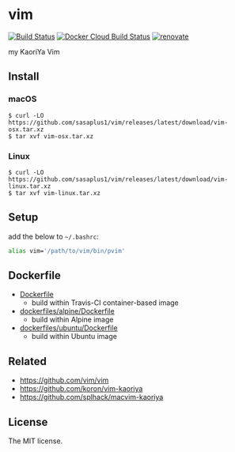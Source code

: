 # vim

[![Build Status](https://travis-ci.com/sasaplus1/vim.svg?branch=master)](https://travis-ci.com/sasaplus1/vim)
[![Docker Cloud Build Status](https://img.shields.io/docker/cloud/build/sasaplus1/vim.svg)](https://hub.docker.com/r/sasaplus1/vim)
[![renovate](https://badges.renovateapi.com/github/sasaplus1/vim)](https://renovatebot.com)

my KaoriYa Vim

## Install

### macOS

```console
$ curl -LO https://github.com/sasaplus1/vim/releases/latest/download/vim-osx.tar.xz
$ tar xvf vim-osx.tar.xz
```

### Linux

```console
$ curl -LO https://github.com/sasaplus1/vim/releases/latest/download/vim-linux.tar.xz
$ tar xvf vim-linux.tar.xz
```

## Setup

add the below to `~/.bashrc`:

```sh
alias vim='/path/to/vim/bin/pvim'
```

## Dockerfile

- [Dockerfile](/Dockerfile)
    - build within Travis-CI container-based image
- [dockerfiles/alpine/Dockerfile](/dockerfiles/alpine/Dockerfile)
    - build within Alpine image
- [dockerfiles/ubuntu/Dockerfile](/dockerfiles/ubuntu/Dockerfile)
    - build within Ubuntu image

## Related

- https://github.com/vim/vim
- https://github.com/koron/vim-kaoriya
- https://github.com/splhack/macvim-kaoriya

## License

The MIT license.
